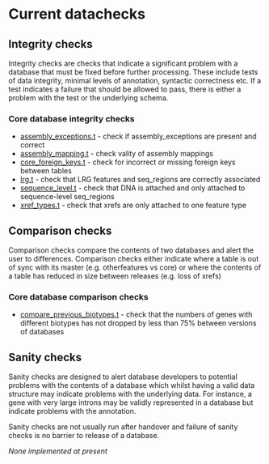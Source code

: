 # Current datachecks

## Integrity checks

Integrity checks are checks that indicate a significant problem with a database that must be fixed before further processing. These include tests of data integrity, minimal levels of annotation, syntactic correctness etc. If a test indicates a failure that should be allowed to pass, there is either a problem with the test or the underlying schema.

### Core database integrity checks
* [assembly_exceptions.t](t/integrity/core/assembly_exceptions.t) - check if assembly_exceptions are present and correct
* [assembly_mapping.t](t/integrity/core/assembly_mapping.t) - check vality of assembly mappings
* [core_foreign_keys.t](t/integrity/core/core_foreign_keys.t) - check for incorrect or missing foreign keys between tables
* [lrg.t](t/integrity/core/lrg.t) - check that LRG features and seq_regions are correctly associated
* [sequence_level.t](t/integrity/core/sequence_level.t) - check that DNA is attached and only attached to sequence-level seq_regions
* [xref_types.t](t/integrity/core/xref_types.t) - check that xrefs are only attached to one feature type

## Comparison checks

Comparison checks compare the contents of two databases and alert the user to differences. Comparison checks either indicate where a table is out of sync with its master (e.g. otherfeatures vs core) or where the contents of a table has reduced in size between releases (e.g. loss of xrefs)

### Core database comparison checks
* [compare_previous_biotypes.t](t/comparison/core/compare_previous_biotypes.t) - check that the numbers of genes with different biotypes has not dropped by less than 75% between versions of databases

## Sanity checks

Sanity checks are designed to alert database developers to potential problems with the contents of a database which whilst having a valid data structure may indicate problems with the underlying data. For instance, a gene with very large introns may be validly represented in a database but indicate problems with the annotation.

Sanity checks are not usually run after handover and failure of sanity checks is no barrier to release of a database.

_None implemented at present_